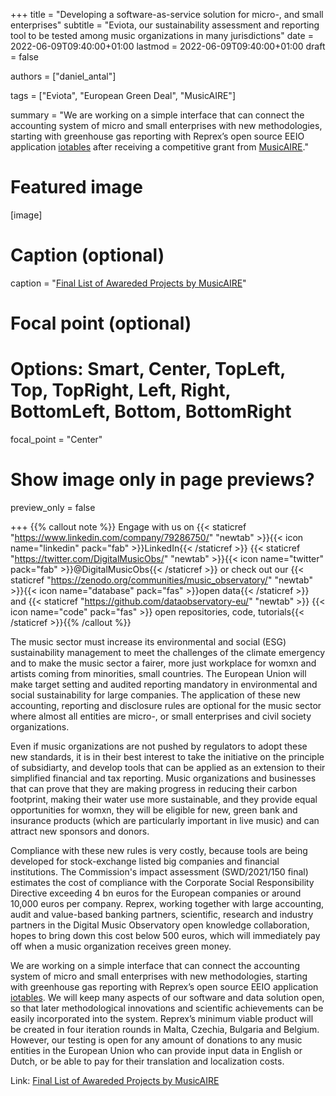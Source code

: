 +++
title = "Developing a software-as-service solution for micro-, and small enterprises"
subtitle = "Eviota, our sustainability assessment and reporting tool to be tested among music organizations in many jurisdictions"
date = 2022-06-09T09:40:00+01:00
lastmod = 2022-06-09T09:40:00+01:00
draft = false

authors = ["daniel_antal"]

tags = ["Eviota", "European Green Deal", "MusicAIRE"]

summary = "We are working on a simple interface that can connect the accounting system of micro and small enterprises with new methodologies, starting with greenhouse gas reporting with Reprex’s open source EEIO application [iotables](https://iotables.dataobservatory.eu/) after receiving a competitive grant from [MusicAIRE](https://musicaire.eu/)."

# Featured image
[image]
  # Caption (optional)
  caption = "[Final List of Awareded Projects by MusicAIRE](https://musicaire.eu/2022/07/12/final-list-of-awarded-projects/)"

  # Focal point (optional)
  # Options: Smart, Center, TopLeft, Top, TopRight, Left, Right, BottomLeft, Bottom, BottomRight
  focal_point = "Center"

  # Show image only in page previews?
  preview_only = false

+++
{{% callout note %}}
Engage with us on {{< staticref "https://www.linkedin.com/company/79286750/" "newtab" >}}{{< icon name="linkedin" pack="fab" >}}LinkedIn{{< /staticref >}} {{< staticref "https://twitter.com/DigitalMusicObs/" "newtab" >}}{{< icon name="twitter" pack="fab" >}}@DigitalMusicObs{{< /staticref >}} or check out our {{< staticref "https://zenodo.org/communities/music_observatory/" "newtab" >}}{{< icon name="database" pack="fas" >}}open data{{< /staticref >}} and {{< staticref "https://github.com/dataobservatory-eu/" "newtab" >}} {{< icon name="code" pack="fas" >}} open repositories, code, tutorials{{< /staticref >}}{{% /callout %}}


The music sector must increase its environmental and social (ESG) sustainability management to meet the challenges of the climate emergency and to make the music sector a fairer, more just workplace for womxn and artists coming from minorities, small countries. The European Union will make target setting and audited reporting mandatory in environmental and social sustainability for large companies.  The application of these new accounting, reporting and disclosure rules are optional for the music sector where almost all entities are micro-, or small enterprises and civil society organizations.

Even if music organizations are not pushed by regulators to adopt these new standards, it is in their best interest to take the initiative on the principle of subsidiarty, and develop tools that can be applied as an extension to their simplified financial and tax reporting. Music organizations and businesses that can prove that they are making progress in reducing their carbon footprint, making their water use more sustainable, and they provide equal opportunities for womxn, they will be eligible for new, green bank and insurance products (which are particularly important in live music) and can attract new sponsors and donors.

Compliance with these new rules is very costly, because tools are being developed for stock-exchange listed big companies and financial institutions. The Commission's impact assessment (SWD/2021/150 final) estimates the cost of compliance with the Corporate Social Responsibility Directive exceeding 4 bn euros for the European companies or around 10,000 euros per company. Reprex, working together with large accounting, audit and value-based banking partners, scientific, research and industry partners in the Digital Music Observatory open knowledge collaboration, hopes to bring down this cost below 500 euros, which will immediately pay off when a music organization receives green money. 

We are working on a simple interface that can connect the accounting system of micro and small enterprises with new methodologies, starting with greenhouse gas reporting with Reprex’s open source EEIO application [iotables](https://iotables.dataobservatory.eu/). We will keep many aspects of our software and data solution open, so that later methodological innovations and scientific achievements can be easily incorporated into the system. Reprex’s minimum viable product will be created in four iteration rounds in Malta, Czechia, Bulgaria and Belgium. However, our testing is open for any amount of donations to any music entities in the European Union who can provide input data in English or Dutch, or be able to pay for their translation and localization costs. 

Link: [Final List of Awareded Projects by MusicAIRE](https://musicaire.eu/2022/07/12/final-list-of-awarded-projects/)

